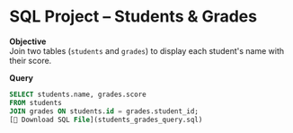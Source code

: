 


# SQL Project – Students & Grades

**Objective**  
Join two tables (`students` and `grades`) to display each student's name with their score.

**Query**
```sql
SELECT students.name, grades.score
FROM students
JOIN grades ON students.id = grades.student_id;
[📂 Download SQL File](students_grades_query.sql)


